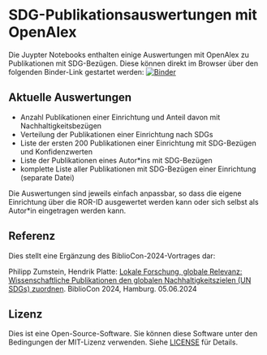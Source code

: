 # SDG-Publikationsauswertungen mit OpenAlex

Die Juypter Notebooks enthalten einige Auswertungen mit OpenAlex zu Publikationen mit SDG-Bezügen. Diese können direkt im Browser über den folgenden Binder-Link gestartet werden: [![Binder](https://mybinder.org/badge_logo.svg)](https://mybinder.org/v2/gh/zuphilip/openalex-sdg/HEAD?labpath=sdg-openalex.ipynb)

## Aktuelle Auswertungen

- Anzahl Publikationen einer Einrichtung und Anteil davon mit Nachhaltigkeitsbezügen
- Verteilung der Publikationen einer Einrichtung nach SDGs
- Liste der ersten 200 Publikationen einer Einrichtung mit SDG-Bezügen und Konfidenzwerten
- Liste der Publikationen eines Autor*ins mit SDG-Bezügen
- komplette Liste aller Publikationen mit SDG-Bezügen einer Einrichtung (separate Datei)

Die Auswertungen sind jeweils einfach anpassbar, so dass die eigene Einrichtung über die ROR-ID ausgewertet werden kann oder sich selbst als Autor*in eingetragen werden kann.

## Referenz

Dies stellt eine Ergänzung des BiblioCon-2024-Vortrages dar:

Philipp Zumstein, Hendrik Platte: [Lokale Forschung, globale Relevanz: Wissenschaftliche Publikationen den globalen Nachhaltigkeitszielen (UN SDGs) zuordnen](https://bibliocon2024.abstractserver.com/program/#/details/presentations/114). BiblioCon 2024, Hamburg. 05.06.2024

## Lizenz

Dies ist eine Open-Source-Software. Sie können diese Software unter den Bedingungen der MIT-Lizenz verwenden. Siehe [LICENSE](LICENSE) für Details.
